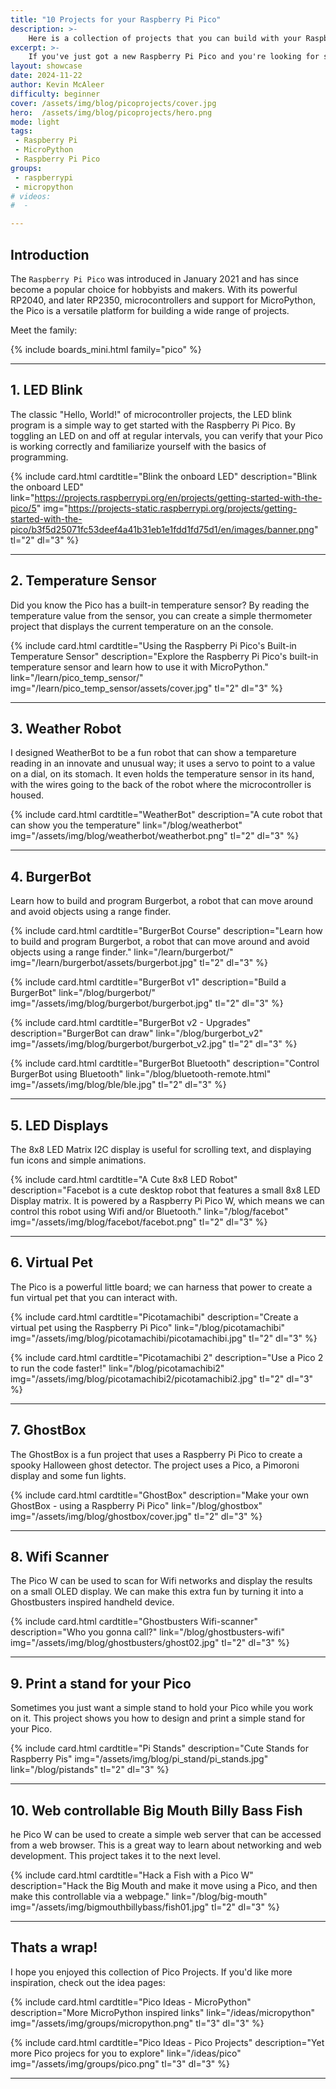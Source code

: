 ```yaml
---
title: "10 Projects for your Raspberry Pi Pico"
description: >-
    Here is a collection of projects that you can build with your Raspberry Pi Pico 
excerpt: >-
    If you've just got a new Raspberry Pi Pico and you're looking for some inspiration, then you've come to the right place. Here is a collection of projects that you can build with your Raspberry Pi Pico.
layout: showcase
date: 2024-11-22
author: Kevin McAleer
difficulty: beginner
cover: /assets/img/blog/picoprojects/cover.jpg
hero:  /assets/img/blog/picoprojects/hero.png
mode: light
tags:
 - Raspberry Pi
 - MicroPython
 - Raspberry Pi Pico
groups:
 - raspberrypi
 - micropython
# videos:
#  - 

---
```


## Introduction

The `Raspberry Pi Pico` was introduced in January 2021 and has since become a popular choice for hobbyists and makers. With its powerful RP2040, and later RP2350, microcontrollers and support for MicroPython, the Pico is a versatile platform for building a wide range of projects.

Meet the family:

{% include boards_mini.html family="pico" %}

---

## 1. **LED Blink**

The classic "Hello, World!" of microcontroller projects, the LED blink program is a simple way to get started with the Raspberry Pi Pico. By toggling an LED on and off at regular intervals, you can verify that your Pico is working correctly and familiarize yourself with the basics of programming.

<div class="row row-cols-4">

{% include card.html cardtitle="Blink the onboard LED" description="Blink the onboard LED" link="https://projects.raspberrypi.org/en/projects/getting-started-with-the-pico/5" img="https://projects-static.raspberrypi.org/projects/getting-started-with-the-pico/b3f5d25071fc53deef4a41b31eb1e1fdd1fd75d1/en/images/banner.png" tl="2" dl="3" %}

</div>

---

## 2. **Temperature Sensor**

Did you know the Pico has a built-in temperature sensor? By reading the temperature value from the sensor, you can create a simple thermometer project that displays the current temperature on an the console.

<div class="row row-cols-4">

{% include card.html cardtitle="Using the Raspberry Pi Pico's Built-in Temperature Sensor" description="Explore the Raspberry Pi Pico's built-in temperature sensor and learn how to use it with MicroPython." link="/learn/pico_temp_sensor/" img="/learn/pico_temp_sensor/assets/cover.jpg"  tl="2" dl="3" %}

</div>

---

## 3. **Weather Robot**

<div class="row row-cols-4">

I designed WeatherBot to be a fun robot that can show a tempareture reading in an innovate and unusual way; it uses a servo to point to a value on a dial, on its stomach. It even holds the temperature sensor in its hand, with the wires going to the back of the robot where the microcontroller is housed.

{% include card.html cardtitle="WeatherBot" description="A cute robot that can show you the temperature" link="/blog/weatherbot" img="/assets/img/blog/weatherbot/weatherbot.png"  tl="2" dl="3" %}

</div>

---

## 4. **BurgerBot**

Learn how to build and program Burgerbot, a robot that can move around and avoid objects using a range finder.

<div class="row row-cols-4 g-3">

{% include card.html cardtitle="BurgerBot Course" description="Learn how to build and program Burgerbot, a robot that can move around and avoid objects using a range finder." link="/learn/burgerbot/" img="/learn/burgerbot/assets/burgerbot.jpg" tl="2" dl="3" %}

{% include card.html cardtitle="BurgerBot v1" description="Build a BurgerBot" link="/blog/burgerbot/" img="/assets/img/blog/burgerbot/burgerbot.jpg" tl="2" dl="3" %}

{% include card.html cardtitle="BurgerBot v2 - Upgrades" description="BurgerBot can draw" link="/blog/burgerbot_v2" img="/assets/img/blog/burgerbot/burgerbot_v2.jpg" tl="2" dl="3" %}

{% include card.html cardtitle="BurgerBot Bluetooth" description="Control BurgerBot using Bluetooth" link="/blog/bluetooth-remote.html" img="/assets/img/blog/ble/ble.jpg" tl="2" dl="3" %}

</div>

---

## 5. LED Displays

The 8x8 LED Matrix I2C display is useful for scrolling text, and displaying fun icons and simple animations.

<div class="row row-cols-4 g-3">

{% include card.html cardtitle="A Cute 8x8 LED Robot" description="Facebot is a cute desktop robot that features a small 8x8 LED Display matrix. It is powered by a Raspberry Pi Pico W, which means we can control this robot using Wifi and/or Bluetooth." link="/blog/facebot" img="/assets/img/blog/facebot/facebot.png" tl="2" dl="3" %}

</div>

---

## 6. Virtual Pet

The Pico is a powerful little board; we can harness that power to create a fun virtual pet that you can interact with.

<div class="row row-cols-4 g-3">

{% include card.html cardtitle="Picotamachibi" description="Create a virtual pet using the Raspberry Pi Pico" link="/blog/picotamachibi" img="/assets/img/blog/picotamachibi/picotamachibi.jpg" tl="2" dl="3" %}

{% include card.html cardtitle="Picotamachibi 2" description="Use a Pico 2 to run the code faster!" link="/blog/picotamachibi2" img="/assets/img/blog/picotamachibi2/picotamachibi2.jpg" tl="2" dl="3" %}

</div>

---

## 7. GhostBox

The GhostBox is a fun project that uses a Raspberry Pi Pico to create a spooky Halloween ghost detector. The project uses a Pico, a Pimoroni display and some fun lights.

<div class="row row-cols-4 g-3">

{% include card.html cardtitle="GhostBox" description="Make your own GhostBox - using a Raspberry Pi Pico" link="/blog/ghostbox" img="/assets/img/blog/ghostbox/cover.jpg" tl="2" dl="3" %}

</div>

---

## 8. Wifi Scanner

The Pico W can be used to scan for Wifi networks and display the results on a small OLED display. We can make this extra fun by turning it into a Ghostbusters inspired handheld device.

<div class="row row-cols-4 g-3">

{% include card.html cardtitle="Ghostbusters Wifi-scanner" description="Who you gonna call?" link="/blog/ghostbusters-wifi" img="/assets/img/blog/ghostbusters/ghost02.jpg" tl="2" dl="3" %}

</div>

---

## 9. Print a stand for your Pico

Sometimes you just want a simple stand to hold your Pico while you work on it. This project shows you how to design and print a simple stand for your Pico.

<div class="row row-cols-4 g-3">

{% include card.html cardtitle="Pi Stands" description="Cute Stands for Raspberry Pis" img="/assets/img/blog/pi_stand/pi_stands.jpg" link="/blog/pistands" tl="2" dl="3" %}

</div>

---

## 10. Web controllable Big Mouth Billy Bass Fish

he Pico W can be used to create a simple web server that can be accessed from a web browser. This is a great way to learn about networking and web development. This project takes it to the next level.

<div class="row row-cols-4 g-3">

{% include card.html cardtitle="Hack a Fish with a Pico W" description="Hack the Big Mouth and make it move using a Pico, and then make this controllable via a webpage." link="/blog/big-mouth" img="/assets/img/bigmouthbillybass/fish01.jpg" tl="2" dl="3" %}

</div>

---

## Thats a wrap!

I hope you enjoyed this collection of Pico Projects. If you'd like more inspiration, check out the idea pages:

<div class="row row-cols-4 g-3">

{% include card.html cardtitle="Pico Ideas - MicroPython" description="More MicroPython inspired links" link="/ideas/micropython" img="/assets/img/groups/micropython.png" tl="3" dl="3" %}

{% include card.html cardtitle="Pico Ideas - Pico Projects" description="Yet more Pico projecs for you to explore" link="/ideas/pico" img="/assets/img/groups/pico.png" tl="3" dl="3" %}

</div>

---
